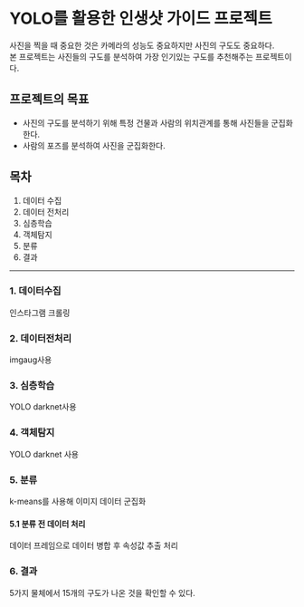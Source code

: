 # YOLO를 활용한 인생샷 가이드 프로젝트


 
사진을 찍을 때 중요한 것은 카메라의 성능도 중요하지만 사진의 구도도 중요하다.   
본 프로젝트는 사진들의 구도를 분석하여 가장 인기있는 구도를 추천해주는 프로젝트이다.   


## 프로젝트의 목표

* 사진의 구도를 분석하기 위해 특정 건물과 사람의 위치관계를 통해 사진들을 군집화한다.   
* 사람의 포즈를 분석하여 사진을 군집화한다. 

## 목차

1. 데이터 수집
2. 데이터 전처리
3. 심층학습
4. 객체탐지
5. 분류
6. 결과 

---

### 1. 데이터수집

인스타그램 크롤링

### 2. 데이터전처리 

imgaug사용   

### 3. 심층학습   

YOLO darknet사용 


### 4. 객체탐지   

YOLO darknet 사용

### 5. 분류 

k-means를 사용해 이미지 데이터 군집화 

#### 5.1 분류 전 데이터 처리

데이터 프레임으로 데이터 병합 후 속성값 추출 처리

### 6. 결과 

5가지 물체에서 15개의 구도가 나온 것을 확인할 수 있다.

